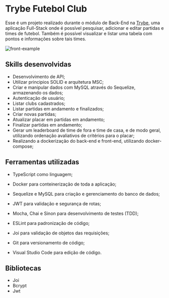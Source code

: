# Trybe Futebol Club

Esse é um projeto realizado durante o módulo de Back-End na [Trybe](https://www.betrybe.com/), uma aplicação Full-Stack onde é possível pesquisar, adicionar e editar partidas e times de futebol. Também é possível visualizar e listar uma tabela com pontos e informações sobre tais times.

![front-example](https://github.com/viviannemelo/tfc-trybe-project/assets/98891254/7cad0308-1576-4bde-a8bc-e1e07d72ff9c)

## Skills desenvolvidas

* Desenvolvimento de API;
* Utilizar principios SOLID e arquitetura MSC;
* Criar e manipular dados com MySQL através do Sequelize, armazenando os dados;
* Autenticação de usuário;
* Listar clubs cadastrados;
* Listar partidas em andamento e finalizados;
* Criar novas partidas;
* Atualizar placar em partidas em andamento;
* Finalizar partidas em andamento;
* Gerar um leaderboard de time de fora e time de casa, e de modo geral, utilizando ordenação avaliativos de critérios para o placar;
* Realizando a dockerização do back-end e front-end, utilizando docker-compose;

## Ferramentas utilizadas

* TypeScript como linguagem;
* Docker para conteinerização de toda a aplicação;

* Sequelize e MySQL para criação e gerenciamento do banco de dados;
* JWT para validação e segurança de rotas;
* Mocha, Chai e Sinon para desenvolvimento de testes (TDD);
* ESLint para padronização de código;
* Joi para validação de objetos das requisições;
* Git para versionamento de código;
* Visual Studio Code para edição de código.

## Bibliotecas

* Joi
* Bcrypt
* Jwt
